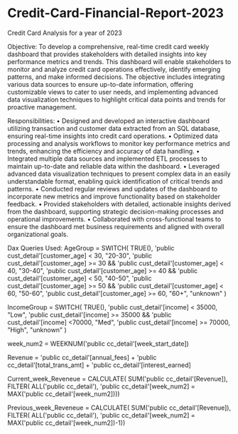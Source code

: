 # Credit-Card-Financial-Report-2023
Credit Card Analysis for a year of 2023

Objective: 
To develop a comprehensive, real-time credit card weekly dashboard that provides stakeholders with detailed insights into key performance metrics and trends. This dashboard will enable stakeholders to monitor and analyze credit card operations effectively, identify emerging patterns, and make informed decisions. The objective includes integrating various data sources to ensure up-to-date information, offering customizable views to cater to user needs, and implementing advanced data visualization techniques to highlight critical data points and trends for proactive management.

Responsibilities: 
•	Designed and developed an interactive dashboard utilizing transaction and customer data extracted from an SQL database, ensuring real-time insights into credit card operations.
•	Optimized data processing and analysis workflows to monitor key performance metrics and trends, enhancing the efficiency and accuracy of data handling.
•	Integrated multiple data sources and implemented ETL processes to maintain up-to-date and reliable data within the dashboard.
•	Leveraged advanced data visualization techniques to present complex data in an easily understandable format, enabling quick identification of critical trends and patterns.
•	Conducted regular reviews and updates of the dashboard to incorporate new metrics and improve functionality based on stakeholder feedback.
•	Provided stakeholders with detailed, actionable insights derived from the dashboard, supporting strategic decision-making processes and operational improvements.
•	Collaborated with cross-functional teams to ensure the dashboard met business requirements and aligned with overall organizational goals.

Dax Queries Used: 
AgeGroup = SWITCH(
 TRUE(),
 'public cust_detail'[customer_age] < 30, "20-30",
 'public cust_detail'[customer_age] >= 30 && 'public cust_detail'[customer_age] < 40, "30-40",
 'public cust_detail'[customer_age] >= 40 && 'public cust_detail'[customer_age] < 50, "40-50",
 'public cust_detail'[customer_age] >= 50 && 'public cust_detail'[customer_age] < 60, "50-60",
 'public cust_detail'[customer_age] >= 60, "60+",
 "unknown"
 )


IncomeGroup = SWITCH(
 TRUE(),
 'public cust_detail'[income] < 35000, "Low",
 'public cust_detail'[income] >= 35000 && 'public cust_detail'[income] <70000, "Med",
 'public cust_detail'[income] >= 70000, "High",
 "unknown"
)


week_num2 = WEEKNUM('public cc_detail'[week_start_date])


Revenue = 'public cc_detail'[annual_fees] + 'public cc_detail'[total_trans_amt] + 'public cc_detail'[interest_earned]


Current_week_Reveneue = CALCULATE(
 SUM('public cc_detail'[Revenue]),
 FILTER(
 ALL('public cc_detail'),
 'public cc_detail'[week_num2] = MAX('public cc_detail'[week_num2]))) 


Previous_week_Reveneue = CALCULATE(
 SUM('public cc_detail'[Revenue]),
 FILTER(
 ALL('public cc_detail'),
 'public cc_detail'[week_num2] = MAX('public cc_detail'[week_num2])-1))

